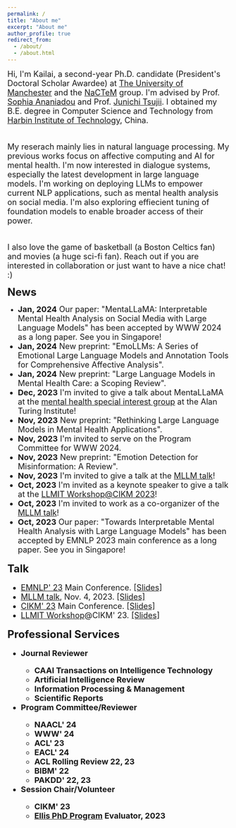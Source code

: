 ```yaml
---
permalink: /
title: "About me"
excerpt: "About me"
author_profile: true
redirect_from: 
  - /about/
  - /about.html
---
```


<font size=4>Hi, I'm Kailai, a second-year Ph.D. candidate (President's Doctoral Scholar Awardee) at <a href="https://www.manchester.ac.uk/">The University of Manchester</a> and the <a href="http://nactem.ac.uk/">NaCTeM</a> group. I'm advised by Prof. <a href="https://www.research.manchester.ac.uk/portal/sophia.ananiadou.html">Sophia Ananiadou</a> and Prof. <a href="http://www.nactem.ac.uk/profile.php?member=jtsujii">Junichi Tsujii</a>. I obtained my B.E. degree in Computer Science and Technology from <a href="http://en.hit.edu.cn/">Harbin Institute of Technology</a>, China.<br/><br/>

My reserach mainly lies in natural language processing. My previous works focus on affective computing and AI for mental health. I'm now interested in dialogue systems, especially the latest development in large language models. I'm working on deploying LLMs to empower current NLP applications, such as mental health analysis on social media. I'm also exploring effiecient tuning of foundation models to enable broader access of their power.<br/><br/>

I also love the game of basketball (a Boston Celtics fan) and movies (a huge sci-fi fan). Reach out if you are interested in collaboration or just want to have a nice chat! :)</font><br/>

<b><font size=5>News</font></b>
* <font size=4><b>Jan, 2024</b> Our paper: "MentaLLaMA: Interpretable Mental Health Analysis on Social Media with Large Language Models" has been accepted by WWW 2024 as a long paper. See you in Singapore!
* <font size=4><b>Jan, 2024</b> New preprint: "EmoLLMs: A Series of Emotional Large Language Models and Annotation Tools for Comprehensive Affective Analysis".
* <font size=4><b>Jan, 2024</b> New preprint: "Large Language Models in Mental Health Care: a Scoping Review".
* <font size=4><b>Dec, 2023</b> I'm invited to give a talk about MentaLLaMA at the <a href="https://www.turing.ac.uk/research/interest-groups/data-science-mental-health">mental health special interest group</a> at the Alan Turing Institute!
* <font size=4><b>Nov, 2023</b> New preprint: "Rethinking Large Language Models in Mental Health Applications".
* <font size=4><b>Nov, 2023</b> I'm invited to serve on the Program Committee for WWW 2024.
* <font size=4><b>Nov, 2023</b> New preprint: "Emotion Detection for Misinformation: A Review".
* <font size=4><b>Nov, 2023</b> I'm invited to give a talk at the <a href="https://www.mllm-ai.com/home">MLLM talk</a>!
* <font size=4><b>Oct, 2023</b> I'm invited as a keynote speaker to give a talk at the <a href="https://gdebasis.github.io/llmit/">LLMIT Workshop@CIKM 2023</a>!
* <font size=4><b>Oct, 2023</b> I'm invited to work as a co-organizer of the <a href="https://www.mllm-ai.com/home">MLLM talk</a>! 
* <font size=4><b>Oct, 2023</b> Our paper: "Towards Interpretable Mental Health Analysis with Large Language Models" has been accepted by EMNLP 2023 main conference as a long paper. See you in Singapore!

<b><font size=5>Talk</font></b>
  * <a href="https://2023.emnlp.org/">EMNLP' 23</a> Main Conference. <a href="">\[Slides\]</a>
  * <a href="https://www.mllm-ai.com/home">MLLM talk</a>, Nov. 4, 2023. <a href="https://drive.google.com/file/d/1JYv_bgkyqSTGnMQhe3DqC1qdUR299OBH/view">\[Slides\]</a>
  * <a href="https://uobevents.eventsair.com/cikm2023/">CIKM' 23</a> Main Conference. <a href="https://drive.google.com/file/d/1JscC1UJh1Ze5P3yqWSg7VJQZirjEH39Q/view?usp=sharing">\[Slides\]</a>
  * <a href="https://gdebasis.github.io/llmit/">LLMIT Workshop</a>@CIKM' 23. <a href="https://drive.google.com/file/d/1JBbF6az1N7LaJcNEGSWOwaucvi9ydrzH/view?usp=sharing">\[Slides\]</a>

<b><font size=5>Professional Services</font>
* <b><font size=4>Journal Reviewer</font>
  * CAAI Transactions on Intelligence Technology
  * Artificial Intelligence Review
  * Information Processing & Management
  * Scientific Reports
* <b><font size=4>Program Committee/Reviewer</font>
  * NAACL' 24
  * WWW' 24
  * ACL' 23
  * EACL' 24
  * ACL Rolling Review 22, 23
  * BIBM' 22
  * PAKDD' 22, 23
* <b><font size=4>Session Chair/Volunteer</font>
  * CIKM' 23
  * [Ellis PhD Program](https://ellis.eu/phd-postdoc) Evaluator, 2023
